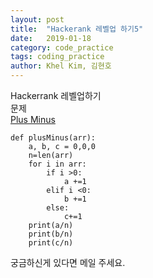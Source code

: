```yaml
---
layout: post
title:  "Hackerank 레벨업 하기5"
date:   2019-01-18
category: code_practice
tags: coding_practice
author: Khel Kim, 김현호
---
```


Hackerrank 레벨업하기  
문제  
[Plus Minus](https://www.hackerrank.com/challenges/plus-minus/problem)

~~~
def plusMinus(arr):
    a, b, c = 0,0,0
    n=len(arr)
    for i in arr:
        if i >0:
            a +=1
        elif i <0:
            b +=1
        else:
            c+=1
    print(a/n)
    print(b/n)
    print(c/n)
~~~

궁금하신게 있다면 메일 주세요.

